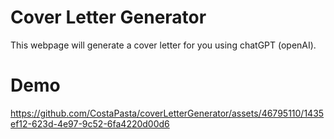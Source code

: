 # Cover Letter Generator
This webpage will generate a cover letter for you using chatGPT (openAI).

# Demo
https://github.com/CostaPasta/coverLetterGenerator/assets/46795110/1435ef12-623d-4e97-9c52-6fa4220d00d6

